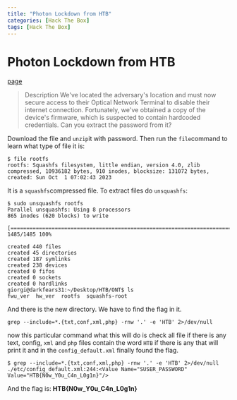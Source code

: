 ```yaml
---
title: "Photon Lockdown from HTB"
categories: [Hack The Box]
tags: [Hack The Box]
---
```

# Photon Lockdown from HTB
[page](https://app.hackthebox.com/challenges/Photon%20Lockdown)
> Description
> We've located the adversary's location and must now secure access to their Optical Network Terminal to disable their internet connection. Fortunately, we've obtained a copy of the device's firmware, which is suspected to contain hardcoded credentials. Can you extract the password from it?

Download the file and `unzip`it with password.
Then run the `file`command to learn what type of file it is:
```
$ file rootfs 
rootfs: Squashfs filesystem, little endian, version 4.0, zlib compressed, 10936182 bytes, 910 inodes, blocksize: 131072 bytes, created: Sun Oct  1 07:02:43 2023
```
It is a `squashfs`compressed file. To extract files do `unsquashfs`:
```
$ sudo unsquashfs rootfs
Parallel unsquashfs: Using 8 processors
865 inodes (620 blocks) to write

[==========================================================================================================================================================|] 1485/1485 100%

created 440 files
created 45 directories
created 187 symlinks
created 238 devices
created 0 fifos
created 0 sockets
created 0 hardlinks
giorgi@darkfears31:~/Desktop/HTB/ONT$ ls
fwu_ver  hw_ver  rootfs  squashfs-root
```
And there is the new directory. We have to find the flag in it.
```
grep --include=*.{txt,conf,xml,php} -rnw '.' -e 'HTB' 2>/dev/null
```
now this particular command what this will do is check all file if there is any text, config, `xml` and `php` files contain the word `HTB` if there is any that will print it and in the `config_default.xml` finally found the flag.
```
$ grep --include=*.{txt,conf,xml,php} -rnw '.' -e 'HTB' 2>/dev/null
./etc/config_default.xml:244:<Value Name="SUSER_PASSWORD" Value="HTB{N0w_Y0u_C4n_L0g1n}"/>
```
And the flag is:
**HTB{N0w_Y0u_C4n_L0g1n}**
